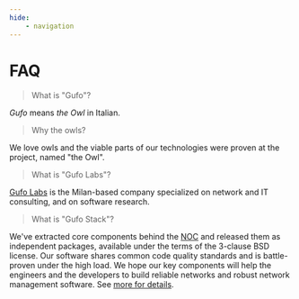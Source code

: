 ```yaml
---
hide:
    - navigation
---
```

# FAQ

> What is "Gufo"?

*Gufo* means *the Owl* in Italian.

> Why the owls?

We love owls and the viable parts of our technologies
were proven at the project, named "the Owl".

> What is "Gufo Labs"?

[Gufo Labs](https://gufolabs.com/) is the Milan-based company specialized on
network and IT consulting, and on software research.

> What is "Gufo Stack"?

We've extracted core components behind the [NOC](https://getnoc.com/) 
and released them as independent packages, available under the terms 
of the 3-clause BSD license. Our software shares common code quality standards 
and is battle-proven under the high load. We hope our key components will help 
the engineers and the developers to build reliable networks and robust network 
management software. 
See [more for details](https://gufolabs.com/products/gufo-stack/).
